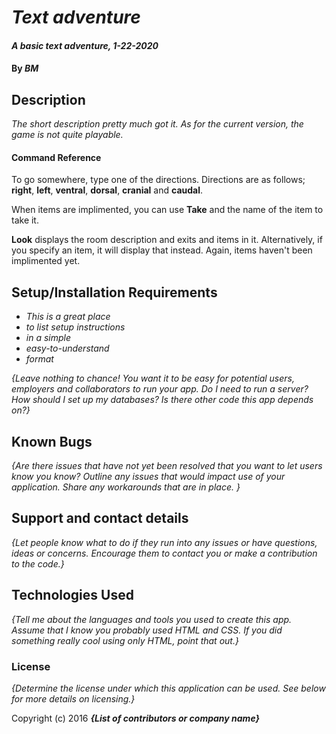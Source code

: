# _Text adventure_

#### _A basic text adventure, 1-22-2020_

#### By _**BM**_

## Description

_The short description pretty much got it. As for the current version, the game is not quite playable._

#### Command Reference
 To go somewhere, type one of the directions. Directions are as follows; **right**, **left**, **ventral**, **dorsal**, **cranial** and **caudal**.

When items are implimented, you can use **Take** and the name of the item to take it.

**Look** displays the room description and exits and items in it. Alternatively, if you specify an item, it will display that instead. Again, items haven't been implimented yet.



## Setup/Installation Requirements

* _This is a great place_
* _to list setup instructions_
* _in a simple_
* _easy-to-understand_
* _format_

_{Leave nothing to chance! You want it to be easy for potential users, employers and collaborators to run your app. Do I need to run a server? How should I set up my databases? Is there other code this app depends on?}_

## Known Bugs

_{Are there issues that have not yet been resolved that you want to let users know you know?  Outline any issues that would impact use of your application.  Share any workarounds that are in place. }_

## Support and contact details

_{Let people know what to do if they run into any issues or have questions, ideas or concerns.  Encourage them to contact you or make a contribution to the code.}_

## Technologies Used

_{Tell me about the languages and tools you used to create this app. Assume that I know you probably used HTML and CSS. If you did something really cool using only HTML, point that out.}_

### License

*{Determine the license under which this application can be used.  See below for more details on licensing.}*

Copyright (c) 2016 **_{List of contributors or company name}_**
